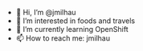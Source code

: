 - 👋 Hi, I’m @jmilhau
- 👀 I’m interested in foods and travels
- 🌱 I’m currently learning OpenShift
- 📫 How to reach me: jmilhau
